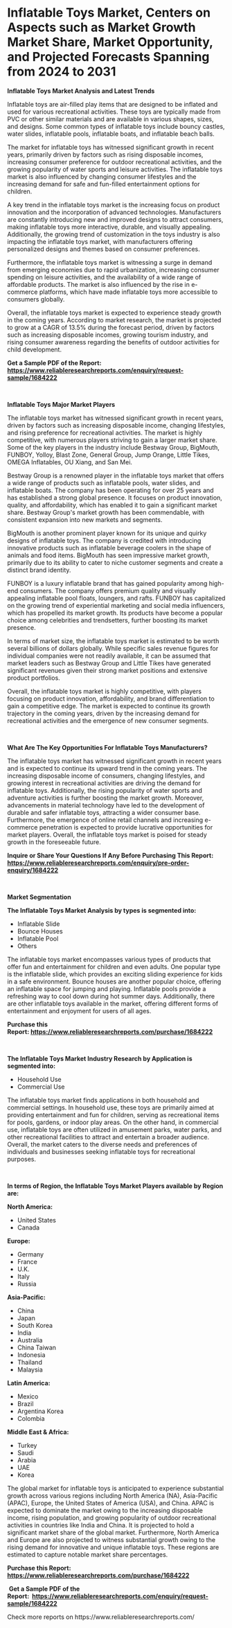 <p><h1>Inflatable Toys Market, Centers on Aspects such as Market Growth Market Share, Market Opportunity, and Projected Forecasts Spanning from 2024 to 2031</h1></p><p><strong>Inflatable Toys Market Analysis and Latest Trends</strong></p>
<p><p>Inflatable toys are air-filled play items that are designed to be inflated and used for various recreational activities. These toys are typically made from PVC or other similar materials and are available in various shapes, sizes, and designs. Some common types of inflatable toys include bouncy castles, water slides, inflatable pools, inflatable boats, and inflatable beach balls.</p><p>The market for inflatable toys has witnessed significant growth in recent years, primarily driven by factors such as rising disposable incomes, increasing consumer preference for outdoor recreational activities, and the growing popularity of water sports and leisure activities. The inflatable toys market is also influenced by changing consumer lifestyles and the increasing demand for safe and fun-filled entertainment options for children.</p><p>A key trend in the inflatable toys market is the increasing focus on product innovation and the incorporation of advanced technologies. Manufacturers are constantly introducing new and improved designs to attract consumers, making inflatable toys more interactive, durable, and visually appealing. Additionally, the growing trend of customization in the toys industry is also impacting the inflatable toys market, with manufacturers offering personalized designs and themes based on consumer preferences.</p><p>Furthermore, the inflatable toys market is witnessing a surge in demand from emerging economies due to rapid urbanization, increasing consumer spending on leisure activities, and the availability of a wide range of affordable products. The market is also influenced by the rise in e-commerce platforms, which have made inflatable toys more accessible to consumers globally.</p><p>Overall, the inflatable toys market is expected to experience steady growth in the coming years. According to market research, the market is projected to grow at a CAGR of 13.5% during the forecast period, driven by factors such as increasing disposable incomes, growing tourism industry, and rising consumer awareness regarding the benefits of outdoor activities for child development.</p></p>
<p><strong>Get a Sample PDF of the Report:&nbsp; <a href="https://www.reliableresearchreports.com/enquiry/request-sample/1684222">https://www.reliableresearchreports.com/enquiry/request-sample/1684222</a></strong></p>
<p>&nbsp;</p>
<p><strong>Inflatable Toys Major Market Players</strong></p>
<p><p>The inflatable toys market has witnessed significant growth in recent years, driven by factors such as increasing disposable income, changing lifestyles, and rising preference for recreational activities. The market is highly competitive, with numerous players striving to gain a larger market share. Some of the key players in the industry include Bestway Group, BigMouth, FUNBOY, Yolloy, Blast Zone, General Group, Jump Orange, Little Tikes, OMEGA Inflatables, OU Xiang, and San Mei.</p><p>Bestway Group is a renowned player in the inflatable toys market that offers a wide range of products such as inflatable pools, water slides, and inflatable boats. The company has been operating for over 25 years and has established a strong global presence. It focuses on product innovation, quality, and affordability, which has enabled it to gain a significant market share. Bestway Group's market growth has been commendable, with consistent expansion into new markets and segments.</p><p>BigMouth is another prominent player known for its unique and quirky designs of inflatable toys. The company is credited with introducing innovative products such as inflatable beverage coolers in the shape of animals and food items. BigMouth has seen impressive market growth, primarily due to its ability to cater to niche customer segments and create a distinct brand identity.</p><p>FUNBOY is a luxury inflatable brand that has gained popularity among high-end consumers. The company offers premium quality and visually appealing inflatable pool floats, loungers, and rafts. FUNBOY has capitalized on the growing trend of experiential marketing and social media influencers, which has propelled its market growth. Its products have become a popular choice among celebrities and trendsetters, further boosting its market presence.</p><p>In terms of market size, the inflatable toys market is estimated to be worth several billions of dollars globally. While specific sales revenue figures for individual companies were not readily available, it can be assumed that market leaders such as Bestway Group and Little Tikes have generated significant revenues given their strong market positions and extensive product portfolios.</p><p>Overall, the inflatable toys market is highly competitive, with players focusing on product innovation, affordability, and brand differentiation to gain a competitive edge. The market is expected to continue its growth trajectory in the coming years, driven by the increasing demand for recreational activities and the emergence of new consumer segments.</p></p>
<p>&nbsp;</p>
<p><strong>What Are The Key Opportunities For Inflatable Toys Manufacturers?</strong></p>
<p><p>The inflatable toys market has witnessed significant growth in recent years and is expected to continue its upward trend in the coming years. The increasing disposable income of consumers, changing lifestyles, and growing interest in recreational activities are driving the demand for inflatable toys. Additionally, the rising popularity of water sports and adventure activities is further boosting the market growth. Moreover, advancements in material technology have led to the development of durable and safer inflatable toys, attracting a wider consumer base. Furthermore, the emergence of online retail channels and increasing e-commerce penetration is expected to provide lucrative opportunities for market players. Overall, the inflatable toys market is poised for steady growth in the foreseeable future.</p></p>
<p><strong>Inquire or Share Your Questions If Any Before Purchasing This Report: <a href="https://www.reliableresearchreports.com/enquiry/pre-order-enquiry/1684222">https://www.reliableresearchreports.com/enquiry/pre-order-enquiry/1684222</a></strong></p>
<p>&nbsp;</p>
<p><strong>Market Segmentation</strong></p>
<p><strong>The Inflatable Toys Market Analysis by types is segmented into:</strong></p>
<p><ul><li>Inflatable Slide</li><li>Bounce Houses</li><li>Inflatable Pool</li><li>Others</li></ul></p>
<p><p>The inflatable toys market encompasses various types of products that offer fun and entertainment for children and even adults. One popular type is the inflatable slide, which provides an exciting sliding experience for kids in a safe environment. Bounce houses are another popular choice, offering an inflatable space for jumping and playing. Inflatable pools provide a refreshing way to cool down during hot summer days. Additionally, there are other inflatable toys available in the market, offering different forms of entertainment and enjoyment for users of all ages.</p></p>
<p><strong>Purchase this Report:&nbsp;<a href="https://www.reliableresearchreports.com/purchase/1684222">https://www.reliableresearchreports.com/purchase/1684222</a></strong></p>
<p>&nbsp;</p>
<p><strong>The Inflatable Toys Market Industry Research by Application is segmented into:</strong></p>
<p><ul><li>Household Use</li><li>Commercial Use</li></ul></p>
<p><p>The inflatable toys market finds applications in both household and commercial settings. In household use, these toys are primarily aimed at providing entertainment and fun for children, serving as recreational items for pools, gardens, or indoor play areas. On the other hand, in commercial use, inflatable toys are often utilized in amusement parks, water parks, and other recreational facilities to attract and entertain a broader audience. Overall, the market caters to the diverse needs and preferences of individuals and businesses seeking inflatable toys for recreational purposes.</p></p>
<p>&nbsp;</p>
<p><strong>In terms of Region, the Inflatable Toys Market Players available by Region are:</strong></p>
<p>
    <p> <strong> North America: </strong>
        <ul>
            <li>United States</li>
            <li>Canada</li>
        </ul>
        </p> 
    <p> <strong> Europe: </strong>
        <ul>
            <li>Germany</li>
            <li>France</li>
            <li>U.K.</li>
            <li>Italy</li>
            <li>Russia</li>
        </ul>
        </p> 
    <p> <strong> Asia-Pacific: </strong>
        <ul>
            <li>China</li>
            <li>Japan</li>
            <li>South Korea</li>
            <li>India</li>
            <li>Australia</li>
            <li>China Taiwan</li>
            <li>Indonesia</li>
            <li>Thailand</li>
            <li>Malaysia</li>
        </ul>
        </p> 
    <p> <strong> Latin America: </strong>
        <ul>
            <li>Mexico</li>
            <li>Brazil</li>
            <li>Argentina Korea</li>
            <li>Colombia</li>
        </ul>
        </p> 
    <p> <strong> Middle East & Africa: </strong>
        <ul>
            <li>Turkey</li>
            <li>Saudi</li>
            <li>Arabia</li>
            <li>UAE</li>
            <li>Korea</li>
        </ul>
    </p>
    </p>
<p><p>The global market for inflatable toys is anticipated to experience substantial growth across various regions including North America (NA), Asia-Pacific (APAC), Europe, the United States of America (USA), and China. APAC is expected to dominate the market owing to the increasing disposable income, rising population, and growing popularity of outdoor recreational activities in countries like India and China. It is projected to hold a significant market share of the global market. Furthermore, North America and Europe are also projected to witness substantial growth owing to the rising demand for innovative and unique inflatable toys. These regions are estimated to capture notable market share percentages.</p></p>
<p><strong>Purchase this Report: <a href="https://www.reliableresearchreports.com/purchase/1684222">https://www.reliableresearchreports.com/purchase/1684222</a></strong></p>
<p>&nbsp;<strong>Get a Sample PDF of the Report:&nbsp;&nbsp;<a href="https://www.reliableresearchreports.com/enquiry/request-sample/1684222">https://www.reliableresearchreports.com/enquiry/request-sample/1684222</a></strong></p>
<p><strong></strong></p>
<p>Check more reports on https://www.reliableresearchreports.com/</p>